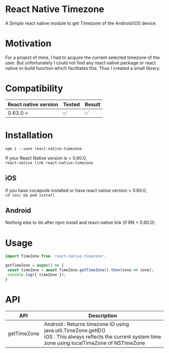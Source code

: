 # React Native Timezone
A Simple react native module to get Timezone of the Android/iOS device.

# Motivation
For a project of mine, I had to acquire the current selected timezone of the user. But unfortunately I could not find any react native package or react native in-build function which facilitates this. Thus I created a small library.

# Compatibility
| React native version | Tested | Result |
|----------------------|--------|--------|
| 0.63.0 +             |   ✅   |   ✅   |

# Installation
 
 `npm i --save react-native-timezone`

 If your React Native version is < 0.60.0,<br>`react-native link react-native-timezone`
 
 ## iOS

 if you have cocapods installed or have react native version > 0.60.0,<br>`cd ios/ && pod install`
 
 ## Android
 Nothing else to do after npm install and react-native link (if RN < 0.60.0).
 
 # Usage
 ```javascript
import TimeZone from 'react-native-timezone';

getTimeZone = async() => {
  const timeZone = await TimeZone.getTimeZone().then(zone => zone);
  console.log({ timeZone });
}
```

 # API
| API         | Description                                                                                                                                                 |
|-------------|-------------------------------------------------------------------------------------------------------------------------------------------------------------|
| getTimeZone | Android : Returns timezone ID using java.util.TimeZone.getID()<br>iOS : This always reflects the current system time zone using localTimeZone of NSTimeZone |
